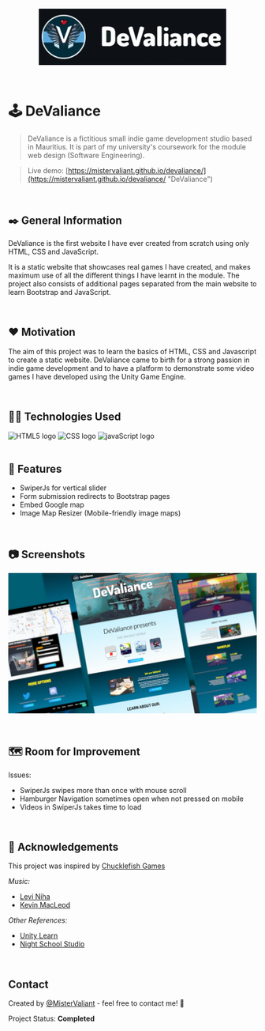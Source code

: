 <p align="center">
  <a target='_blank' href='https://mistervaliant.github.io/devaliance/index.html'>
    <img width=380px src="images/showcase/git-logo.webp" alt="DeValiance" title='DeValiance'/>
  </a>
</p>

<br/>

# 🕹️ DeValiance
> DeValiance is a fictitious small indie game development studio based in Mauritius. It is part of my university's coursework for the module web design (Software Engineering).

>Live demo:
[https://mistervaliant.github.io/devaliance/](https://mistervaliant.github.io/devaliance/ "DeValiance")

<br/>

## ✒️ General Information 
DeValiance is the first website I have ever created from scratch using only HTML, CSS and JavaScript.

It is a static website that showcases real games I have created, and makes maximum use of all the different things I have learnt in the module. The project also consists of additional pages separated from the main website to learn Bootstrap and JavaScript.

<br/>

## ❤️ Motivation
The aim of this project was to learn the basics of HTML, CSS and Javascript to create a static website. DeValiance came to birth for a strong passion in indie game development and to have a platform to demonstrate some video games I have developed using the Unity Game Engine.


<br/>

## 👨‍💻 Technologies Used
<div align="left">
  <img title='HTML' src="https://cdn.jsdelivr.net/gh/devicons/devicon/icons/html5/html5-original.svg" height="42" width="58" alt="HTML5 logo"  />
  <img title='CSS' src="https://cdn.jsdelivr.net/gh/devicons/devicon/icons/css3/css3-original.svg" height="42" width="58" alt="CSS logo"  />
  <img title='JavaScript' src="https://cdn.jsdelivr.net/gh/devicons/devicon/icons/javascript/javascript-original.svg" height="42" width="58" alt="javaScript logo"  />
</div>

<br/>

## 📌 Features

- SwiperJs for vertical slider
- Form submission redirects to Bootstrap pages
- Embed Google map
- Image Map Resizer (Mobile-friendly image maps)

<br/>

## 📷 Screenshots
![Website showcase](images/showcase/showcase.webp)

<br/>

## 🗺️ Room for Improvement
Issues:
- SwiperJs swipes more than once with mouse scroll
- Hamburger Navigation sometimes open when not pressed on mobile
- Videos in SwiperJs takes time to load

<br/>

## 🔗 Acknowledgements
This project was inspired by [Chucklefish Games](https://chucklefish.org "Chucklefish")

_Music:_
- [Levi Niha](https://www.youtube.com/c/LeviNiha "Levi Niha")
- [Kevin MacLeod](https://www.youtube.com/channel/UCSZXFhRIx6b0dFX3xS8L1yQ "Kevin MacLeod")

_Other References:_
- [Unity Learn](https://learn.unity.com "Unity Learn")
- [Night School Studio](https://nightschoolstudio.com "Night School Studio")

<br/>

## Contact
Created by [@MisterValiant](https://github.com/MisterValiant) - feel free to contact me! 📧

Project Status: **Completed**
